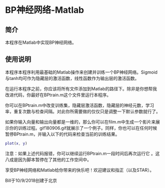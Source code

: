 # BP神经网络-Matlab

## 简介

本程序在Matlab中实现BP神经网络。

## 使用说明

本程序本程序利用最基础的Matlab操作来创建并训练一个BP神经网络。Sigmoid与tanh均可作为隐藏层的激活函数，线性函数作为输出层的激活函数。

在运行本程序之前，你应该将所有文件添加到Matlab的路径下。除非是你想帮我改进代码，你最好在BPtrain.m这个文件里运行本程序。

你可以在BPtrain.m中改变训练集，隐藏层激活函数，隐藏层的神经元数，学习率，重复次数与检查间隔。对此你所需要做的仅仅只是调整一下默认参数就行了。

如果你输入向量和输出向量都是一维的，那么你可以在film.m中生成一个影片来展示你的训练过程。gif180906.gif就展示了一个例子。同样，你也可以在任何时候暂停BPtrain.m，并输入以下的代码来检查当前的训练结果。

```matlab
plot(x, y)
```

注意：如果上述代码报错，你可以继续运行BPtrain.m一段时间后再次运行它 。这八成是因为脚本暂停在了其他的工作空间中。

享受BP神经网络和Matlab给你带来的快乐吧！欢迎建议和指正（以及STAR）。

Bill于10/9/2018创建于北京
